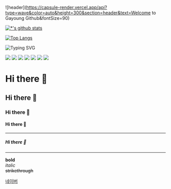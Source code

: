 ![header](https://capsule-render.vercel.app/api?type=wave&color=auto&height=300&section=header&text=Welcome to Gayoung Github&fontSize=90)

[![*'s github stats](https://github-readme-stats.vercel.app/api?username=gaebonglee)](https://github.com/gaebonglee)

[![Top Langs](https://github-readme-stats.vercel.app/api/top-langs/?username=gaebonglee)](https://github.com/gaebonglee/github-readme-stats)

![Typing SVG](https://readme-typing-svg.demolab.com/?lines=Welcome+to+Gayoung's+Github!;)

<img src="https://img.shields.io/badge/HTML-E34F26.svg?style=for-the-badge&logo=HTML5&logoColor=fcfcfa" />
<img src="https://img.shields.io/badge/CSS-1572B6.svg?style=for-the-badge&logo=css3&logoColor=fcfcfa" />
<img src="https://img.shields.io/badge/JavaScript-F7DF1E.svg?style=for-the-badge&logo=javascript&logoColor=000000" />
<img src="https://img.shields.io/badge/react-20232a.svg?style=for-the-badge&logo=react&logoColor=61DAFB" />
<img src="https://img.shields.io/badge/sass-CC6699.svg?style=for-the-badge&logo=sass&logoColor=000000" />
<img src="https://img.shields.io/badge/MySQL-4479A1.svg?style=for-the-badge&logo=MySQL&logoColor=fcfcfa" />
<img src="https://img.shields.io/badge/Node.js-5FA04E.svg?style=for-the-badge&logo=Node.js&logoColor=000000" />



# Hi there 👋
## Hi there 👋
### Hi there 👋
#### Hi there 👋
---
##### Hi there 👋
---
**bold** <br>
*italic* <br>
~~strikethrough~~ <br>


[네이버](naver.com)
